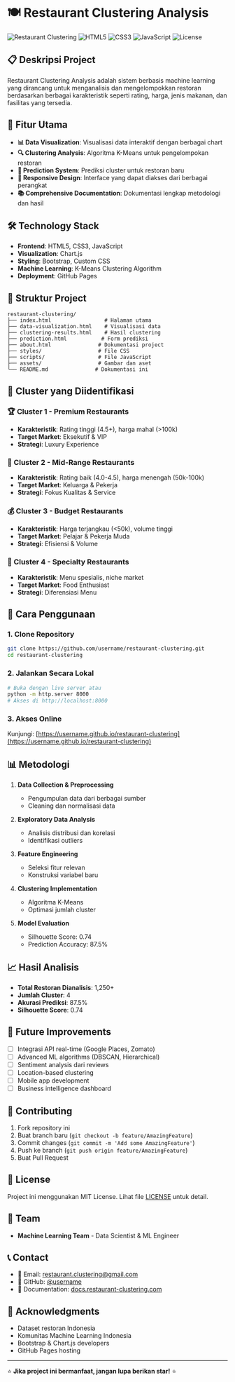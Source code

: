 # 🍽️ Restaurant Clustering Analysis

![Restaurant Clustering](https://img.shields.io/badge/Machine%20Learning-Restaurant%20Clustering-blue)
![HTML5](https://img.shields.io/badge/HTML5-E34F26?logo=html5&logoColor=white)
![CSS3](https://img.shields.io/badge/CSS3-1572B6?logo=css3&logoColor=white)
![JavaScript](https://img.shields.io/badge/JavaScript-F7DF1E?logo=javascript&logoColor=black)
![License](https://img.shields.io/badge/License-MIT-green)

## 📋 Deskripsi Project

Restaurant Clustering Analysis adalah sistem berbasis machine learning yang dirancang untuk menganalisis dan mengelompokkan restoran berdasarkan berbagai karakteristik seperti rating, harga, jenis makanan, dan fasilitas yang tersedia.

## 🚀 Fitur Utama

- **📊 Data Visualization**: Visualisasi data interaktif dengan berbagai chart
- **🔍 Clustering Analysis**: Algoritma K-Means untuk pengelompokan restoran
- **🔮 Prediction System**: Prediksi cluster untuk restoran baru
- **📱 Responsive Design**: Interface yang dapat diakses dari berbagai perangkat
- **📚 Comprehensive Documentation**: Dokumentasi lengkap metodologi dan hasil

## 🛠️ Technology Stack

- **Frontend**: HTML5, CSS3, JavaScript
- **Visualization**: Chart.js
- **Styling**: Bootstrap, Custom CSS
- **Machine Learning**: K-Means Clustering Algorithm
- **Deployment**: GitHub Pages

## 📁 Struktur Project

```
restaurant-clustering/
├── index.html                 # Halaman utama
├── data-visualization.html    # Visualisasi data
├── clustering-results.html    # Hasil clustering
├── prediction.html           # Form prediksi
├── about.html               # Dokumentasi project
├── styles/                  # File CSS
├── scripts/                 # File JavaScript
├── assets/                  # Gambar dan aset
└── README.md               # Dokumentasi ini
```

## 🎯 Cluster yang Diidentifikasi

### 🏆 Cluster 1 - Premium Restaurants
- **Karakteristik**: Rating tinggi (4.5+), harga mahal (>100k)
- **Target Market**: Eksekutif & VIP
- **Strategi**: Luxury Experience

### 🏢 Cluster 2 - Mid-Range Restaurants  
- **Karakteristik**: Rating baik (4.0-4.5), harga menengah (50k-100k)
- **Target Market**: Keluarga & Pekerja
- **Strategi**: Fokus Kualitas & Service

### 💰 Cluster 3 - Budget Restaurants
- **Karakteristik**: Harga terjangkau (<50k), volume tinggi
- **Target Market**: Pelajar & Pekerja Muda
- **Strategi**: Efisiensi & Volume

### 🍜 Cluster 4 - Specialty Restaurants
- **Karakteristik**: Menu spesialis, niche market
- **Target Market**: Food Enthusiast
- **Strategi**: Diferensiasi Menu

## 🔧 Cara Penggunaan

### 1. Clone Repository
```bash
git clone https://github.com/username/restaurant-clustering.git
cd restaurant-clustering
```

### 2. Jalankan Secara Lokal
```bash
# Buka dengan live server atau
python -m http.server 8000
# Akses di http://localhost:8000
```

### 3. Akses Online
Kunjungi: [https://username.github.io/restaurant-clustering](https://username.github.io/restaurant-clustering)

## 📊 Metodologi

1. **Data Collection & Preprocessing**
   - Pengumpulan data dari berbagai sumber
   - Cleaning dan normalisasi data

2. **Exploratory Data Analysis**
   - Analisis distribusi dan korelasi
   - Identifikasi outliers

3. **Feature Engineering**
   - Seleksi fitur relevan
   - Konstruksi variabel baru

4. **Clustering Implementation**
   - Algoritma K-Means
   - Optimasi jumlah cluster

5. **Model Evaluation**
   - Silhouette Score: 0.74
   - Prediction Accuracy: 87.5%

## 📈 Hasil Analisis

- **Total Restoran Dianalisis**: 1,250+
- **Jumlah Cluster**: 4
- **Akurasi Prediksi**: 87.5%
- **Silhouette Score**: 0.74

## 🔮 Future Improvements

- [ ] Integrasi API real-time (Google Places, Zomato)
- [ ] Advanced ML algorithms (DBSCAN, Hierarchical)
- [ ] Sentiment analysis dari reviews
- [ ] Location-based clustering
- [ ] Mobile app development
- [ ] Business intelligence dashboard

## 🤝 Contributing

1. Fork repository ini
2. Buat branch baru (`git checkout -b feature/AmazingFeature`)
3. Commit changes (`git commit -m 'Add some AmazingFeature'`)
4. Push ke branch (`git push origin feature/AmazingFeature`)
5. Buat Pull Request

## 📄 License

Project ini menggunakan MIT License. Lihat file [LICENSE](LICENSE) untuk detail.

## 👥 Team

- **Machine Learning Team** - Data Scientist & ML Engineer

## 📞 Contact

- 📧 Email: restaurant.clustering@gmail.com
- 🐙 GitHub: [@username](https://github.com/username)
- 📄 Documentation: [docs.restaurant-clustering.com](https://docs.restaurant-clustering.com)

## 🙏 Acknowledgments

- Dataset restoran Indonesia
- Komunitas Machine Learning Indonesia
- Bootstrap & Chart.js developers
- GitHub Pages hosting

---

⭐ **Jika project ini bermanfaat, jangan lupa berikan star!** ⭐
